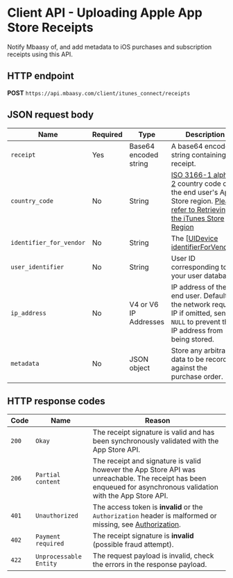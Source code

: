 # Client API - Uploading Apple App Store Receipts

Notify Mbaasy of, and add metadata to iOS purchases and subscription receipts using this API.

## HTTP endpoint

**POST** `https://api.mbaasy.com/client/itunes_connect/receipts`

## JSON request body

| Name | Required | Type | Description |
| ---- | -------- | ---- | ----------- |
| `receipt` | Yes | Base64 encoded string | A base64 encoded string containing the receipt. |
| `country_code` | No | String | [ISO 3166-1 alpha-2](https://en.wikipedia.org/wiki/ISO_3166-1_alpha-2) country code of the end user's App Store region. [Please refer to Retrieving the iTunes Store Region](https://mbaasy.com/docs/resources/itunes_connect_store_region/)
| `identifier_for_vendor` | No | String | The [[UIDevice identifierForVendor](https://developer.apple.com/reference/uikit/uidevice#//apple_ref/occ/instp/UIDevice/identifierForVendor)]. |
| `user_identifier` | No | String | User ID corresponding to your user database |
| `ip_address` | No | V4 or V6 IP Addresses | IP address of the end user. Defaults to the network request IP if omitted, send `NULL` to prevent the IP address from being stored. |
| `metadata` | No | JSON object | Store any arbitrary data to be recorded against the purchase order. |

## HTTP response codes

| Code | Name | Reason |
| ---- | ---- | ------ |
| `200` | `Okay` | The receipt signature is valid and has been synchronously validated with the App Store API. |
| `206` | `Partial content` | The receipt and signature is valid however the App Store API was unreachable. The receipt has been enqueued for asynchronous validation with the App Store API. |
| `401` | `Unauthorized` | The access token is **invalid** or the `Authorization` header is malformed or missing, see [Authorization](/client_api/authorization). |
| `402` | `Payment required` | The receipt signature is **invalid** (possible fraud attempt). |
| `422` | `Unprocessable Entity` | The request payload is invalid, check the errors in the response payload. |
